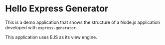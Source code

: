 # Hello Express Generator

This is a demo application that shows the structure of a Node.js application developed with `express-generator`.

This application uses EJS as its view engine.